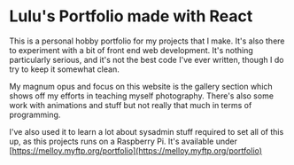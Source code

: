 # Lulu's Portfolio made with React

This is a personal hobby portfolio for my projects that I make. It's also there to experiment with a bit of front end web development. It's nothing particularly serious, and it's not the best code I've ever written, though I do try to keep it somewhat clean.

My magnum opus and focus on this website is the gallery section which shows off my efforts in teaching myself photography. There's also some work with animations and stuff but not really that much in terms of programming.

I've also used it to learn a lot about sysadmin stuff required to set all of this up, as this projects runs on a Raspberry Pi. It's available under [https://melloy.myftp.org/portfolio](https://melloy.myftp.org/portfolio)